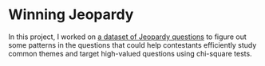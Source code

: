 # Winning Jeopardy
In this project, I worked on [a dataset of Jeopardy questions](https://www.reddit.com/r/datasets/comments/1uyd0t/200000_jeopardy_questions_in_a_json_file/) 
to figure out some patterns in the questions that could help contestants efficiently study common themes and target high-valued
questions using chi-square tests.
